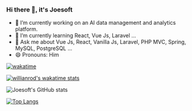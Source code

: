 ### Hi there 👋, it's Joesoft

- 🔭 I’m currently working on an AI data management and analytics platform.
- 🌱 I’m currently learning React, Vue Js, Laravel ...
- 💬 Ask me about  Vue Js, React, Vanilla Js, Laravel, PHP MVC, Spring, MySQL, PostgreSQL ...
- 😄 Pronouns: Him

 [![wakatime](https://wakatime.com/badge/user/a01cb09c-159d-4746-aa1a-83a2a5139f75.svg)](https://wakatime.com/@a01cb09c-159d-4746-aa1a-83a2a5139f75)
 
 [![willianrod's wakatime stats](https://github-readme-stats.vercel.app/api/wakatime?username=joesoftmwai&range=last_7_days)](https://github.com/joesoftmwai/github-readme-stats)
 
 ![Joesoft's GitHub stats](https://github-readme-stats.vercel.app/api?username=joesoftmwai&show_icons=true)
 
 [![Top Langs](https://github-readme-stats.vercel.app/api/top-langs/?username=joesoftmwai&layout=compact&langs_count=8)](https://github.com/joesoftmwai/github-readme-stats)

<!--
**joesoftmwai/joesoftmwai** is a ✨ _special_ ✨ repository because its `README.md` (this file) appears on your GitHub profile.

Here are some ideas to get you started:

- 🔭 I’m currently working on ...
- 🌱 I’m currently learning ...
- 👯 I’m looking to collaborate on ...
- 🤔 I’m looking for help with ...
- 💬 Ask me about ...
- 📫 How to reach me: ...
- 😄 Pronouns: ...
- ⚡ Fun fact: ...

&theme=radical
-->
